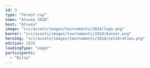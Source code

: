 ```yaml
---
id: 3
type: "forest-cup"
name: "Atsvea 2026"
host: "Atsvea"
image: "src/assets/images/tournaments/2024/logo.png"
banner: "src/assets/images/tournaments/2024/banner.png"
heroImg: "src/assets/images/tournaments/2024/celebration.png"
edition: 2026
loadingType: "eager"
participants:
  - "Bilsa"
---
```

